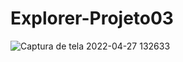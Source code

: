 # Explorer-Projeto03
![Captura de tela 2022-04-27 132633](https://user-images.githubusercontent.com/87449597/165566956-11a35c4d-6d44-4152-a7f1-3f7e27175bfe.png)
